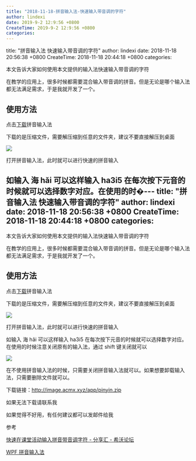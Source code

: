 ```yaml
---
title: "2018-11-18-拼音输入法-快速输入带音调的字符"
author: lindexi
date: 2019-9-2 12:9:56 +0800
CreateTime: 2019-9-2 12:9:56 +0800
categories: 
---
```


title: "拼音输入法 快速输入带音调的字符"
author: lindexi
date: 2018-11-18 20:56:38 +0800
CreateTime: 2018-11-18 20:44:18 +0800
categories: 

<!--more-->



本文告诉大家如何使用本文提供的输入法快速输入带音调的字符

<!--more-->


<!-- csdn -->

在教学的应用上，很多时候都需要混合输入带音调的拼音。但是无论是哪个输入法都无法满足需求，于是我就开发了一个。

## 使用方法

点击[下载](http://image.acmx.xyz/app/pinyin.zip )拼音输入法

下载的是压缩文件，需要解压缩到任意的文件夹，建议不要直接解压到桌面

<!-- ![](image/拼音输入法 快速输入带音调的字符/拼音输入法 快速输入带音调的字符0.png) -->

![](http://image.acmx.xyz/lindexi%2F2018111820453769)

打开拼音输入法，此时就可以进行快速的拼音输入

如输入 海 hǎi 可以这样输入 ha3i5 在每次按下元音的时候就可以选择数字对应。在使用的时�---
title: "拼音输入法 快速输入带音调的字符"
author: lindexi
date: 2018-11-18 20:56:38 +0800
CreateTime: 2018-11-18 20:44:18 +0800
categories: 
---

本文告诉大家如何使用本文提供的输入法快速输入带音调的字符

<!--more-->


<!-- csdn -->

在教学的应用上，很多时候都需要混合输入带音调的拼音。但是无论是哪个输入法都无法满足需求，于是我就开发了一个。

## 使用方法

点击[下载](http://image.acmx.xyz/app/pinyin.zip )拼音输入法

下载的是压缩文件，需要解压缩到任意的文件夹，建议不要直接解压到桌面

<!-- ![](image/拼音输入法 快速输入带音调的字符/拼音输入法 快速输入带音调的字符0.png) -->

![](http://image.acmx.xyz/lindexi%2F2018111820453769)

打开拼音输入法，此时就可以进行快速的拼音输入

如输入 海 hǎi 可以这样输入 ha3i5 在每次按下元音的时候就可以选择数字对应。在使用的时候注意关闭原有的输入法，通过 shift 键关闭就可以

<!-- ![](image/拼音输入法 快速输入带音调的字符/拼音输入法 快速输入带音调的字符1.png) -->

![](http://image.acmx.xyz/lindexi%2F2018111820533541)

在不使用拼音输入法的时候，只需要关闭拼音输入法就可以。如果想要卸载输入法，只需要删除文件就可以。

下载链接：http://image.acmx.xyz/app/pinyin.zip

如果无法下载请联系我

如果觉得不好用，有任何建议都可以发邮件给我


参考

[快速在课堂活动输入拼音带音调字符 - 分享汇 - 希沃论坛](http://bbs.seewoedu.cn/forum.php?mod=viewthread&tid=10625&page=1&ordertype=1#pid142429 )

[WPF 拼音输入法](https://lindexi.gitee.io/post/WPF-%E6%8B%BC%E9%9F%B3%E8%BE%93%E5%85%A5%E6%B3%95.html )

